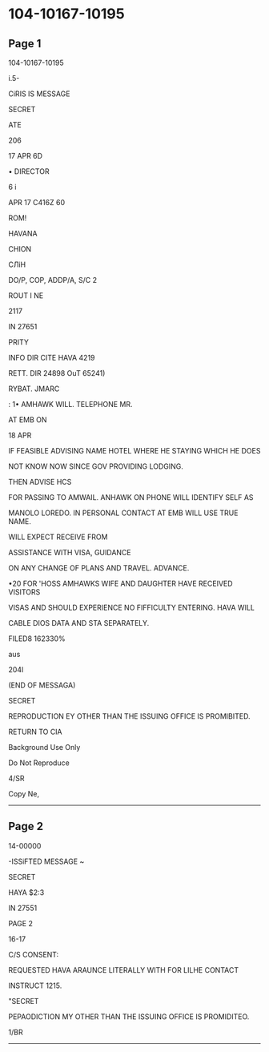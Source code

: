 # 104-10167-10195

## Page 1

104-10167-10195

i.5-

CiRIS IS MESSAGE

SECRET

ATE

206

17 APR 6D

• DIRECTOR

6 i

APR 17 C416Z 60

ROM!

HAVANA

CHION

СЛіН

DO/P, COP, ADDP/A, S/C 2

ROUT I NE

2117

IN 27651

PRITY

INFO DIR CITE HAVA 4219

RETT. DIR 24898 OuT 65241)

RYBAT. JMARC

: 1• AMHAWK WILL. TELEPHONE MR.

AT EMB ON

18 APR

IF FEASIBLE ADVISING NAME HOTEL WHERE HE STAYING WHICH HE DOES

NOT KNOW NOW SINCE GOV PROVIDING LODGING.

THEN ADVISE HCS

FOR PASSING TO AMWAIL. ANHAWK ON PHONE WILL IDENTIFY SELF AS

MANOLO LOREDO. IN PERSONAL CONTACT AT EMB WILL USE TRUE NAME.

WILL EXPECT RECEIVE FROM

ASSISTANCE WITH VISA, GUIDANCE

ON ANY CHANGE OF PLANS AND TRAVEL. ADVANCE.

•20 FOR 'HOSS AMHAWKS WIFE AND DAUGHTER HAVE RECEIVED VISITORS

VISAS AND SHOULD EXPERIENCE NO FIFFICULTY ENTERING. HAVA WILL

CABLE DIOS DATA AND STA SEPARATELY.

FILED8 162330%

aus

204l

(END OF MESSAGA)

SECRET

REPRODUCTION EY OTHER THAN THE ISSUING OFFICE IS PROMIBITED.

RETURN TO CIA

Background Use Only

Do Not Reproduce

4/SR

Copy Ne,

---

## Page 2

14-00000

-ISSiFTED MESSAGE ~

SECRET

HAYA $2:3

IN 27551

PAGE 2

16-17

C/S CONSENT:

REQUESTED HAVA ARAUNCE LITERALLY WITH FOR LILHE CONTACT

INSTRUCT 1215.

"SECRET

PEPAODICTION MY OTHER THAN THE ISSUING OFFICE IS PROMIDITEO.

1/BR

---

